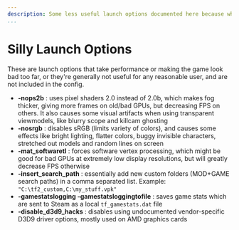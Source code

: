 ```yaml
---
description: Some less useful launch options documented here because why not?
...
```


# Silly Launch Options

These are launch options that take performance or making the game look bad too far, or they're generally not useful for any reasonable user, and are not included in the config.

* **-nops2b** : uses pixel shaders 2.0 instead of 2.0b, which makes fog thicker, giving more frames on old/bad GPUs, but decreasing FPS on others. It also causes some visual artifacts when using transparent viewmodels, like blurry scope and killcam ghosting
* **-nosrgb** : disables sRGB (limits variety of colors), and causes some effects like bright lighting, flatter colors, buggy invisible characters, stretched out models and random lines on screen
* **-mat_softwaretl** : forces software vertex processing, which might be good for bad GPUs at extremely low display resolutions, but will greatly decrease FPS otherwise
* **-insert_search_path** : essentially add new custom folders (MOD+GAME search paths) in a comma separated list. Example: `"C:\tf2_custom,C:\my_stuff.vpk"`
* **-gamestatslogging -gamestatsloggingtofile** : saves game stats which are sent to Steam as a local `tf_gamestats.dat` file
* **-disable_d3d9_hacks** : disables using undocumented vendor-specific D3D9 driver options, mostly used on AMD graphics cards
